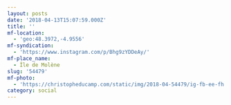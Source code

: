 ```yaml
---
layout: posts
date: '2018-04-13T15:07:59.000Z'
title: ''
mf-location:
  - 'geo:48.3972,-4.9556'
mf-syndication:
  - 'https://www.instagram.com/p/Bhg9zYDDeAy/'
mf-place_name:
  - Île de Molène
slug: '54479'
mf-photo:
  - 'https://christopheducamp.com/static/img/2018-04-54479/ig-fb-ee-fh.jpg'
category: social
---
```


